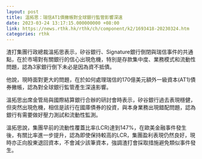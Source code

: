 ```yaml
---
layout: post
title: 溫拓思：瑞信AT1債撇帳對全球銀行監管影響深遠
date: 2023-03-24 13:17:15.000000000 +08:00
link: https://news.rthk.hk/rthk/ch/component/k2/1693418-20230324.htm
categories: rthk
---
```


渣打集團行政總裁溫拓思表示，矽谷銀行、Signature銀行倒閉與瑞信事件的共通點，在於市場對有關銀行的信心出現危機，特別是存款集中度、業務模式和流動性問題，認為3家銀行倒下未必是因為資不抵債。

他說，現時面對更大的問題，在於如何處理瑞信的170億美元額外一級資本(AT1)債券撇帳，認為對全球銀行監管產生深遠影響。

溫拓思出席金管局與國際結算銀行合辦的研討會時表示，矽谷銀行過去表現穩健，但突然出現危機，相信是該行在國庫債券的投資，與本身業務出現錯配問題，認為銀行有需要做好壓力測試和流動性監測。

溫拓思說，集團早前的流動性覆蓋比率(LCR)達到147%，在歐美金融事件發生後，有關比率進一步提升，認為即使保持較高的LCR，集團盈利表現仍然良好，現時亦正向股東退回資本，不會減少該筆資本，強調渣打會採取措施避免類似事件發生。

